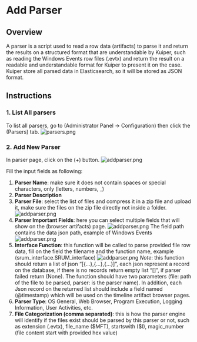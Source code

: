 # Add Parser

## Overview
A parser is a script used to read a row data (artifacts) to parse it and return the results on a structured format that are understandable by Kuiper, such as reading the Windows Events row files (.evtx) and return the result on a readable and understandable format for Kuiper to present it on the case. Kuiper store all parsed data in Elasticsearch, so it will be stored as JSON format. 

## Instructions

### 1. List All parsers

To list all parsers, go to (Administrator Panel -> Configuration) then click the (Parsers) tab.
![parsers.png](https://github.com/salehmuhaysin/Kuiper/blob/master/img/parsers.png?raw=true)


### 2. Add New Parser
In parser page, click on the (+) button.
![addparser.png](https://github.com/salehmuhaysin/Kuiper/blob/master/img/add_parser.png?raw=true)

Fill the input fields as following:
1.	**Parser Name**: make sure it does not contain spaces or special characters, only (letters, numbers, _)
2.	**Parser Description**
3.	**Parser File**: select the list of files and compress it in a zip file and upload it, make sure the files on the zip file directly not inside a folder.
![addparser.png](https://github.com/salehmuhaysin/Kuiper/blob/master/img/add_parser2.png?raw=true)
4.	**Parser Important Fields**: here you can select multiple fields that will show on the (browser artifacts) page.
![addparser.png](https://github.com/salehmuhaysin/Kuiper/blob/master/img/add_parser3.png?raw=true)
The field path contains the data json path, example of Windows Events
![addparser.png](https://github.com/salehmuhaysin/Kuiper/blob/master/img/add_parser4.png?raw=true)
5.	**Interface Function**: this function will be called to parse provided file row data, fill on the field the filename and the function name, example (srum_interface.SRUM_interface)
![addparser.png](https://github.com/salehmuhaysin/Kuiper/blob/master/img/add_parser5.png?raw=true)
*Note*: this function should return a list of json “[{…},{…},{…}]”, each json represent a record on the database, if there is no records return empty list “[]”, if parser failed return (None). The function should have two parameters (file: path of the file to be parsed, parser: is the parser name). In addition, each Json record on the returned list should include a field named (@timestamp) which will be used on the timeline artifact browser pages.
6.	**Parser Type**: OS General, Web Browser, Program Execution, Logging Information, User Activities, etc.
7.	**File Categorization (comma separated)**: this is how the parser engine will identify if the files exist should be parsed by this parser or not, such as extension (.evtx), file_name (\$MFT), startswith (\$I), magic_number (file content start with provided hex value)
